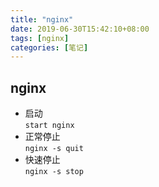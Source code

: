 ```yaml
---
title: "nginx"
date: 2019-06-30T15:42:10+08:00
tags: [nginx]
categories: [笔记]
---
```


## nginx
- 启动  
`start nginx`
- 正常停止  
`nginx -s quit`
- 快速停止  
`nginx -s stop`
